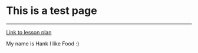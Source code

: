 # This is a test page
___________
[Link to lesson plan](https://cyberpatriot.stacyclements.com/lesson.html)


My name is Hank I like Food :) 
